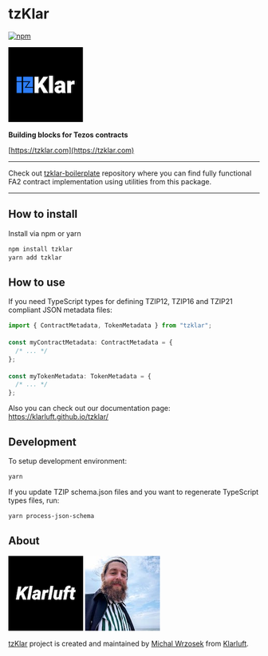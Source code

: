 # tzKlar

[![npm](https://img.shields.io/npm/v/tzklar)](https://npmjs.com/package/tzklar)

[![tzklar](/tzklar-logo.png)](https://tzklar.com)

**Building blocks for Tezos contracts**

[https://tzklar.com](https://tzklar.com)

---

Check out [tzklar-boilerplate](https://github.com/klarluft/tzklar-boilerplate) repository where you can find fully functional FA2 contract implementation using utilities from this package.

---

## How to install

Install via npm or yarn

```bash
npm install tzklar
yarn add tzklar
```

## How to use

If you need TypeScript types for defining TZIP12, TZIP16 and TZIP21 compliant JSON metadata files:

```typescript
import { ContractMetadata, TokenMetadata } from "tzklar";

const myContractMetadata: ContractMetadata = {
  /* ... */
};

const myTokenMetadata: TokenMetadata = {
  /* ... */
};
```

Also you can check out our documentation page:
https://klarluft.github.io/tzklar/

## Development

To setup development environment:

```bash
yarn
```

If you update TZIP schema.json files and you want to regenerate TypeScript types files, run:

```bash
yarn process-json-schema
```

## About

[![klarluft](./klarluft-logo-black.png)](https://klarluft.com)
[![michal-wrzosek](./michal-wrzosek-avatar.jpg)](https://github.com/michal-wrzosek)

[tzKlar](https://tzklar.com) project is created and maintained by [Michal Wrzosek](https://github.com/michal-wrzosek) from [Klarluft](https://klarluft.com).
